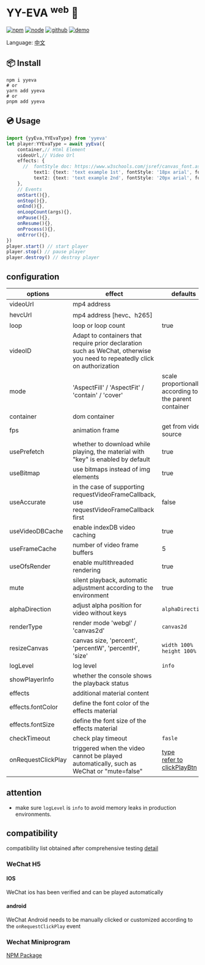 # YY-EVA <sup>web</sup> 🎁
<a href="https://www.npmjs.com/package/yyeva"><img src="https://img.shields.io/npm/v/yyeva.svg" alt="npm"></a>
<a href="https://emp2.netlify.app"><img src="https://img.shields.io/node/v/yyeva.svg" alt="node"></a>
<a href="https://github.com/yylive/YYEVA-Web"><img src="https://img.shields.io/badge/github-YYEVA-blue" alt="github"></a>
<a href="https://yyeva.netlify.app/"><img src="https://img.shields.io/badge/demo-YYEVA-black" alt="demo"></a>

Language: [中文](./README.md)

## 📦 Install
```shell
npm i yyeva
# or
yarn add yyeva
# or
pnpm add yyeva
```
## 💿 Usage
```typescript
import {yyEva,YYEvaType} from 'yyeva'
let player:YYEvaType = await yyEva({
	container,// Html Element
	videoUrl,// Video Url
	effects: {
	  //  fontStyle doc: https://www.w3schools.com/jsref/canvas_font.asp
          text1: {text: 'text example 1st', fontStyle: '18px arial', fontColor: '#ff0000'},
          text2: {text: 'text example 2nd', fontStyle: '20px arial', fontColor: 'green'},
	},
	// Events
	onStart(){},
	onStop(){},
	onEnd(){},
	onLoopCount(args){},
	onPause(){},
	onResume(){},
	onProcess(){},
	onError(){},
})
player.start() // start player
player.stop() // pause player
player.destroy() // destroy player
```
## configuration
| options            | effect     | defaults    |required|
|---------------|--------|--------|--------|
|videoUrl|mp4 address||*|
|hevcUrl|mp4 address [hevc、h265]|||
|loop|loop or loop count |true||
|videoID|Adapt to containers that require prior declaration such as WeChat, otherwise you need to repeatedly click on authorization|||
|mode|'AspectFill' / 'AspectFit' / 'contain' / 'cover'|scale proportionally according to the parent container||
|container|dom container||*|
|fps|animation frame|get from video source||
|usePrefetch|whether to download while playing, the material with "key" is enabled by default|true||
|useBitmap|use bitmaps instead of img elements|true||
|useAccurate|in the case of supporting requestVideoFrameCallback, use requestVideoFrameCallback first|false||
|useVideoDBCache|enable indexDB video caching|true||
|useFrameCache|number of video frame buffers|5||
|useOfsRender|enable multithreaded rendering|true||
|mute|silent playback, automatic adjustment according to the environment|true||
|alphaDirection|adjust alpha position for video without keys|`alphaDirection`||
|renderType|render mode 'webgl' / 'canvas2d'|`canvas2d`||
|resizeCanvas|canvas size, 'percent', 'percentW', 'percentH', 'size'|`width 100%` `height 100%`||
|logLevel|log level|`info`||
|showPlayerInfo|whether the console shows the playback status|||
|effects|additional material content|||
|effects.fontColor|define the font color of the effects material|||
|effects.fontSize|define the font size of the effects material|||
|checkTimeout|check play timeout|`fasle`||
|onRequestClickPlay|triggered when the video cannot be played automatically, such as WeChat or "mute=false"|[type](https://github.com/yylive/YYEVA-Web/blob/main/packages/yyeva/src/type/mix.ts#L173) </br> [refer to clickPlayBtn](https://github.com/yylive/YYEVA-Web/blob/main/packages/yyeva/src/helper/polyfill.ts#L39)||

## attention
+ make sure `logLevel` is `info` to avoid memory leaks in production environments.

## compatibility
compatibility list obtained after comprehensive testing [detail](https://github.com/yylive/YYEVA-Web/blob/main/docs/device.en.md)
### WeChat H5
#### IOS
WeChat ios has been verified and can be played automatically
#### android
WeChat Android needs to be manually clicked or customized according to the `onRequestClickPlay` event

### Wechat Miniprogram 
[NPM Package](https://www.npmjs.com/package/yyeva-wechat)
